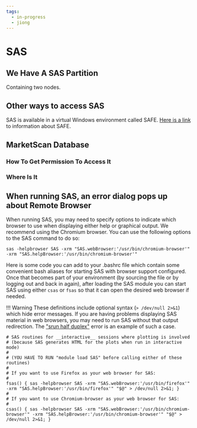 ```yaml
---
tags:
  - in-progress
  - jiong
---
```


# SAS

## We Have A SAS Partition

Containing two nodes.

## Other ways to access SAS
SAS is available in a virtual Windows environment called SAFE. [Here is a link](../access/access-overview.md#safe-desktop) to information about SAFE.

## MarketScan Database

### How To Get Permission To Access It
### Where Is It

## When running SAS, an error dialog pops up about Remote Browser

When running SAS, you may need to specify options to indicate which
browser to use when displaying either help or graphical output. We recommend
using the Chromium browser. You can use the following options to the
SAS command to do so:

`sas -helpbrowser SAS -xrm "SAS.webBrowser:'/usr/bin/chromium-browser'" -xrm "SAS.helpBrowser:'/usr/bin/chromium-browser'"`

Here is some code you can add to your .bashrc file which contain some convenient bash aliases for starting SAS with browser support configured. Once that becomes part of your environment (by sourcing the file or by logging out and back in again), after loading the SAS module you can start SAS using either `csas` or `fsas` so that it can open the desired web browser if needed.

!!! Warning
    These definitions include optional syntax (`> /dev/null 2>&1`) which hide error messages. If you are having problems displaying SAS material in web browsers, you may need to run SAS without that output redirection. The ["srun half duplex"](../slurm/slurm-faq.md/#srun-error-_half_duplex) error is an example of such a case.

```Shell
# SAS routines for __interactive__ sessions where plotting is involved
# (because SAS generates HTML for the plots when run in interactive mode)
# 
# (YOU HAVE TO RUN "module load SAS" before calling either of these routines)
#
# If you want to use Firefox as your web browser for SAS:
#
fsas() { sas -helpbrowser SAS -xrm "SAS.webBrowser:'/usr/bin/firefox'" -xrm "SAS.helpBrowser:'/usr/bin/firefox'" "$@" > /dev/null 2>&1; }
#
# If you want to use Chromium-browser as your web browser for SAS:
#
csas() { sas -helpbrowser SAS -xrm "SAS.webBrowser:'/usr/bin/chromium-browser'" -xrm "SAS.helpBrowser:'/usr/bin/chromium-browser'" "$@" > /dev/null 2>&1; }
```
